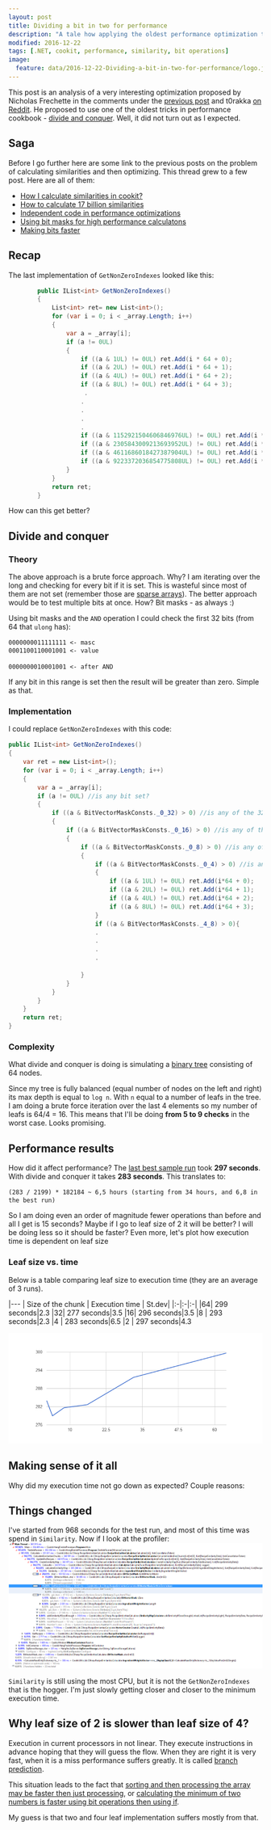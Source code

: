 ```yaml
---
layout: post
title: Dividing a bit in two for performance
description: "A tale how applying the oldest performance optimization techniques really affects performance"
modified: 2016-12-22
tags: [.NET, cookit, performance, similarity, bit operations]
image:
  feature: data/2016-12-22-Dividing-a-bit-in-two-for-performance/logo.jpg
---
```


This post is an analysis of a very interesting optimization proposed by Nicholas Frechette in the comments under the [previous post](/Making-bits-faster/) and t0rakka [on Reddit](https://www.reddit.com/r/programming/comments/5i2x5r/using_bit_masks_for_highperformance_calculations/db55nz6/).
He proposed to use one of the oldest tricks in performance cookbook - [divide and conquer](https://en.wikipedia.org/wiki/Divide_and_conquer_algorithms). Well, it did not turn out as I expected.

<!--MORE-->

## Saga

Before I go further here are some link to the previous posts on the problem of calculating similarities and then optimizing. This thread grew to a few post. Here are all of them:

- [How I calculate similarities in cookit?](/How_I_calculate_similarities_in_cookit)
- [How to calculate 17 billion similarities](/How-to-calculate-17-billion-similarities)
- [Independent code in performance optimizations](/Independent-code-in-performance-optimizations)
- [Using bit masks for high performance calculatons](/Using-bit-operations-for-performance-optimizations)
- [Making bits faster](/Making-bits-faster/)

## Recap 

The last implementation of `GetNonZeroIndexes` looked like this:

```csharp
        public IList<int> GetNonZeroIndexes()
        {
            List<int> ret= new List<int>();
            for (var i = 0; i < _array.Length; i++)
            {
                var a = _array[i];
                if (a != 0UL)
                {
                    if ((a & 1UL) != 0UL) ret.Add(i * 64 + 0);
                    if ((a & 2UL) != 0UL) ret.Add(i * 64 + 1);
                    if ((a & 4UL) != 0UL) ret.Add(i * 64 + 2);
                    if ((a & 8UL) != 0UL) ret.Add(i * 64 + 3);
                     .
                    .
                    .
                    .
                    .
                    if ((a & 1152921504606846976UL) != 0UL) ret.Add(i * 64 + 60);
                    if ((a & 2305843009213693952UL) != 0UL) ret.Add(i * 64 + 61);
                    if ((a & 4611686018427387904UL) != 0UL) ret.Add(i * 64 + 62);
                    if ((a & 9223372036854775808UL) != 0UL) ret.Add(i * 64 + 63);
                }
            }
            return ret;
        }
```

How can this get better?

## Divide and conquer

### Theory
The above approach is a brute force approach. Why? I am iterating over the long and checking for every bit if it is set. This is wasteful since most of them are not set (remember those are [sparse arrays](/Using-bit-operations-for-performance-optimizations)). The better approach would be to test multiple bits at once. How? Bit masks - as always :)

Using bit masks and the `AND` operation I could check the first 32 bits (from 64 that `ulong` has):

```console
0000000011111111 <- masc
0001100110001001 <- value

0000000010001001 <- after AND
```

If any bit in this range is set then the result will be greater than zero. Simple as that.<br/> 

### Implementation

I could replace `GetNonZeroIndexes` with this code:

```csharp
public IList<int> GetNonZeroIndexes()
{
    var ret = new List<int>();
    for (var i = 0; i < _array.Length; i++)
    {
        var a = _array[i];
        if (a != 0UL) //is any bit set?
        {
            if ((a & BitVectorMaskConsts._0_32) > 0) //is any of the 32 least significant bits set?
            {
                if ((a & BitVectorMaskConsts._0_16) > 0) //is any of the 16 least significant bits set?
                {
                    if ((a & BitVectorMaskConsts._0_8) > 0) //is any of the 8 least significant bits set?
                    {
                        if ((a & BitVectorMaskConsts._0_4) > 0) //is any of the 4 least significant bits set?
                        {
                            if ((a & 1UL) != 0UL) ret.Add(i*64 + 0);
                            if ((a & 2UL) != 0UL) ret.Add(i*64 + 1);
                            if ((a & 4UL) != 0UL) ret.Add(i*64 + 2);
                            if ((a & 8UL) != 0UL) ret.Add(i*64 + 3);
                        }
                        if ((a & BitVectorMaskConsts._4_8) > 0){
                        .
                        .
                        .
                        .

                    }
                }
            }
        }
    }
    return ret;
}
```

### Complexity

What divide and conquer is doing is simulating a [binary tree](https://en.wikipedia.org/wiki/Binary_tree) consisting of 64 nodes.

Since my tree is fully balanced (equal number of nodes on the left and right) its max depth is equal to `log n`. With `n` equal to a number of leafs in the tree. I am doing a brute force iteration over the last 4 elements so my number of leafs is 64/4 = 16. This means that I'll be doing **from 5 to 9 checks** in the worst case. Looks promising.

## Performance results

How did it affect performance? The [last best sample run](/Making-bits-faster/) took **297 seconds**. With divide and conquer it takes **283 seconds**. This translates to:

```console    
(283 / 2199) * 182184 ~ 6,5 hours (starting from 34 hours, and 6,8 in the best run)
```

So I am doing even an order of magnitude fewer operations than before and all I get is 15 seconds? Maybe if I go to leaf size of 2 it will be better? I will be doing less so it should be faster? Even more, let's plot how execution time is dependent on leaf size

### Leaf size vs. time

Below is a table comparing leaf size to execution time (they are an average of 3 runs). 

|---
| Size of the chunk | Execution time | St.dev|
|:-|:-|:-|
|64| 299 seconds|2.3
|32| 277 seconds|3.5
|16| 296 seconds|3.5
|8 | 293 seconds|2.3
|4 | 283 seconds|6.5
|2 | 297 seconds|4.3

![](/data/2016-12-22-Dividing-a-bit-in-two-for-performance/LeafSizevsTime.png)

## Making sense of it all

Why did my execution time not go down as expected? Couple reasons:

## Things changed

I've started from 968 seconds for the test run, and most of this time was spend in `Similarity`. Now if I look at the profiler:
![](/data/2016-12-22-Dividing-a-bit-in-two-for-performance/Profiler.png)

`Similarity` is still using the most CPU, but it is not the `GetNonZeroIndexes` that is the hogger. I'm just slowly getting closer and closer to the minimum execution time.

## Why leaf size of 2 is slower than leaf size of 4?

Execution in current processors in not linear. They execute instructions in advance hoping that they will guess the flow. When they are right it is very fast, when it is a miss performance suffers greatly. It is called [branch prediction](https://en.wikipedia.org/wiki/Branch_predictor). 

This situation leads to the fact that [sorting and then processing the array may be faster then just processing](http://stackoverflow.com/questions/11227809/why-is-it-faster-to-process-a-sorted-array-than-an-unsorted-array), or [calculating the minimum of two numbers is faster using bit operations then using if](http://aakinshin.net/en/blog/dotnet/perfex-min/).

My guess is that two and four leaf implementation suffers mostly from that.  

<style>
table{
    width:300px !important;
}
</style>


